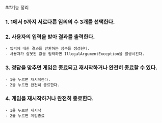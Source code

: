 ##기능 정리
### 1. 1에서 9까지 서로다른 임의의 수 3개를 선택한다.
   

### 2. 사용자의 입력을 받아 결과를 출력한다.
    - 입력에 대한 결과를 반환하는 함수를 생성한다.
    - 사용자가 잘못된 값을 입력하면 IllegalArgumentException을 발생시킨다.

### 3. 정답을 맞추면 게임은 종료되고 재시작하거나 완전히 종료할 수 있다.
    - 1을 누르면 재시작한다.
    - 2을 누르면 완전히 종료한다.

### 4. 게임을 재시작하거나 완전히 종료한다.
    - 1을 누르면 재시작
    - 2를 누르면 게임종료